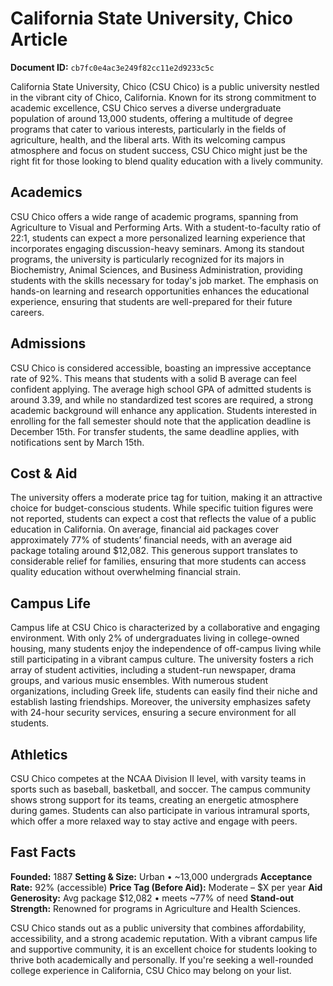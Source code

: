 # California State University, Chico Article

**Document ID:** `cb7fc0e4ac3e249f82cc11e2d9233c5c`

California State University, Chico (CSU Chico) is a public university nestled in the vibrant city of Chico, California. Known for its strong commitment to academic excellence, CSU Chico serves a diverse undergraduate population of around 13,000 students, offering a multitude of degree programs that cater to various interests, particularly in the fields of agriculture, health, and the liberal arts. With its welcoming campus atmosphere and focus on student success, CSU Chico might just be the right fit for those looking to blend quality education with a lively community.

## Academics
CSU Chico offers a wide range of academic programs, spanning from Agriculture to Visual and Performing Arts. With a student-to-faculty ratio of 22:1, students can expect a more personalized learning experience that incorporates engaging discussion-heavy seminars. Among its standout programs, the university is particularly recognized for its majors in Biochemistry, Animal Sciences, and Business Administration, providing students with the skills necessary for today's job market. The emphasis on hands-on learning and research opportunities enhances the educational experience, ensuring that students are well-prepared for their future careers.

## Admissions
CSU Chico is considered accessible, boasting an impressive acceptance rate of 92%. This means that students with a solid B average can feel confident applying. The average high school GPA of admitted students is around 3.39, and while no standardized test scores are required, a strong academic background will enhance any application. Students interested in enrolling for the fall semester should note that the application deadline is December 15th. For transfer students, the same deadline applies, with notifications sent by March 15th.

## Cost & Aid
The university offers a moderate price tag for tuition, making it an attractive choice for budget-conscious students. While specific tuition figures were not reported, students can expect a cost that reflects the value of a public education in California. On average, financial aid packages cover approximately 77% of students’ financial needs, with an average aid package totaling around $12,082. This generous support translates to considerable relief for families, ensuring that more students can access quality education without overwhelming financial strain.

## Campus Life
Campus life at CSU Chico is characterized by a collaborative and engaging environment. With only 2% of undergraduates living in college-owned housing, many students enjoy the independence of off-campus living while still participating in a vibrant campus culture. The university fosters a rich array of student activities, including a student-run newspaper, drama groups, and various music ensembles. With numerous student organizations, including Greek life, students can easily find their niche and establish lasting friendships. Moreover, the university emphasizes safety with 24-hour security services, ensuring a secure environment for all students.

## Athletics
CSU Chico competes at the NCAA Division II level, with varsity teams in sports such as baseball, basketball, and soccer. The campus community shows strong support for its teams, creating an energetic atmosphere during games. Students can also participate in various intramural sports, which offer a more relaxed way to stay active and engage with peers.

## Fast Facts
**Founded:** 1887
**Setting & Size:** Urban • ~13,000 undergrads
**Acceptance Rate:** 92% (accessible)
**Price Tag (Before Aid):** Moderate – $X per year
**Aid Generosity:** Avg package $12,082 • meets ~77% of need
**Stand-out Strength:** Renowned for programs in Agriculture and Health Sciences.

CSU Chico stands out as a public university that combines affordability, accessibility, and a strong academic reputation. With a vibrant campus life and supportive community, it is an excellent choice for students looking to thrive both academically and personally. If you're seeking a well-rounded college experience in California, CSU Chico may belong on your list.
